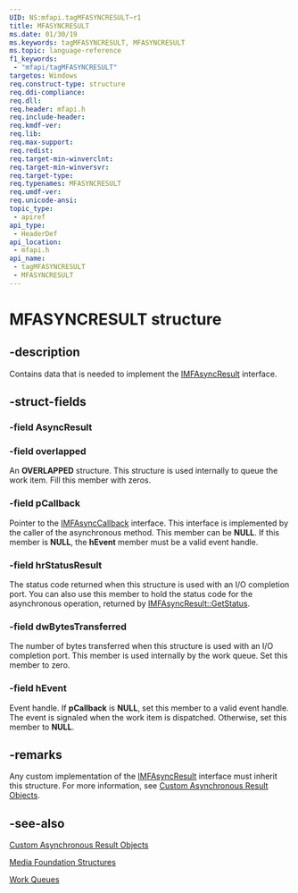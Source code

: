 ```yaml
---
UID: NS:mfapi.tagMFASYNCRESULT~r1
title: MFASYNCRESULT
ms.date: 01/30/19
ms.keywords: tagMFASYNCRESULT, MFASYNCRESULT
ms.topic: language-reference
f1_keywords: 
 - "mfapi/tagMFASYNCRESULT"
targetos: Windows
req.construct-type: structure
req.ddi-compliance: 
req.dll: 
req.header: mfapi.h
req.include-header: 
req.kmdf-ver: 
req.lib: 
req.max-support: 
req.redist: 
req.target-min-winverclnt: 
req.target-min-winversvr: 
req.target-type: 
req.typenames: MFASYNCRESULT
req.umdf-ver: 
req.unicode-ansi: 
topic_type:
 - apiref
api_type:
 - HeaderDef
api_location:
 - mfapi.h
api_name:
 - tagMFASYNCRESULT
 - MFASYNCRESULT
---
```


# MFASYNCRESULT structure


## -description

Contains data that is needed to implement the <a href="https://docs.microsoft.com/windows/desktop/api/mfobjects/nn-mfobjects-imfasyncresult">IMFAsyncResult</a> interface.


## -struct-fields

### -field AsyncResult

### -field overlapped

An <b>OVERLAPPED</b> structure. 
This structure is used internally to queue the work item. 
Fill this member with zeros.


### -field pCallback

Pointer to the <a href="https://docs.microsoft.com/windows/desktop/api/mfobjects/nn-mfobjects-imfasynccallback">IMFAsyncCallback</a> interface. 
This interface is implemented by the caller of the asynchronous method. 
This member can be <b>NULL</b>. If this member is <b>NULL</b>, the <b>hEvent</b> member must be a valid event handle.


### -field hrStatusResult

The status code returned when this structure is used with an I/O completion port. 
You can also use this member to hold the status code for the asynchronous operation, returned by <a href="https://docs.microsoft.com/windows/desktop/api/mfobjects/nf-mfobjects-imfasyncresult-getstatus">IMFAsyncResult::GetStatus</a>.


### -field dwBytesTransferred

The number of bytes transferred when this structure is used with an I/O completion port. 
This member is used internally by the work queue. Set this member to zero.


### -field hEvent

Event handle. If <b>pCallback</b> is <b>NULL</b>, set this member to a valid event handle. 
The event is signaled when the work item is dispatched. Otherwise, set this member to <b>NULL</b>.


## -remarks

Any custom implementation of the <a href="https://docs.microsoft.com/windows/desktop/api/mfobjects/nn-mfobjects-imfasyncresult">IMFAsyncResult</a> interface must inherit this structure. 
For more information, see <a href="https://docs.microsoft.com/windows/desktop/medfound/custom-asynchronous-result-objects">Custom Asynchronous Result Objects</a>.


## -see-also

<a href="https://docs.microsoft.com/windows/desktop/medfound/custom-asynchronous-result-objects">Custom Asynchronous Result Objects</a>

<a href="https://docs.microsoft.com/windows/desktop/medfound/media-foundation-structures">Media Foundation Structures</a>

<a href="https://docs.microsoft.com/windows/desktop/medfound/work-queues">Work Queues</a>
 

 



